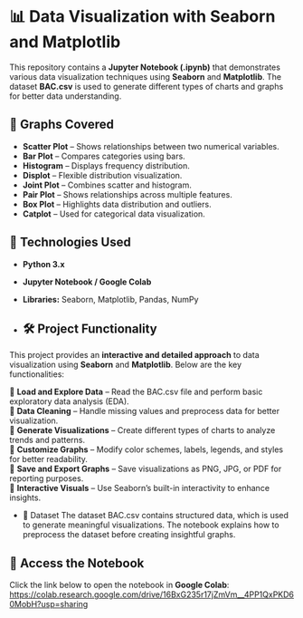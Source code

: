 # 📊 Data Visualization with Seaborn and Matplotlib

This repository contains a **Jupyter Notebook (.ipynb)** that demonstrates various data visualization techniques using **Seaborn** and **Matplotlib**. The dataset **BAC.csv** is used to generate different types of charts and graphs for better data understanding.

## 📌 Graphs Covered
- **Scatter Plot** – Shows relationships between two numerical variables.
- **Bar Plot** – Compares categories using bars.
- **Histogram** – Displays frequency distribution.
- **Displot** – Flexible distribution visualization.
- **Joint Plot** – Combines scatter and histogram.
- **Pair Plot** – Shows relationships across multiple features.
- **Box Plot** – Highlights data distribution and outliers.
- **Catplot** – Used for categorical data visualization.

## 🔧 Technologies Used
- **Python 3.x**
- **Jupyter Notebook / Google Colab**
- **Libraries:** Seaborn, Matplotlib, Pandas, NumPy

- ## 🛠 Project Functionality  
This project provides an **interactive and detailed approach** to data visualization using **Seaborn** and **Matplotlib**. Below are the key functionalities:  

🔹 **Load and Explore Data** – Read the BAC.csv file and perform basic exploratory data analysis (EDA).  
🔹 **Data Cleaning** – Handle missing values and preprocess data for better visualization.  
🔹 **Generate Visualizations** – Create different types of charts to analyze trends and patterns.  
🔹 **Customize Graphs** – Modify color schemes, labels, legends, and styles for better readability.  
🔹 **Save and Export Graphs** – Save visualizations as PNG, JPG, or PDF for reporting purposes.  
🔹 **Interactive Visuals** – Use Seaborn’s built-in interactivity to enhance insights. 

- 📂 Dataset
The dataset BAC.csv contains structured data, which is used to generate meaningful visualizations. The notebook explains how to preprocess the dataset before creating insightful graphs.

## 🚀 Access the Notebook
Click the link below to open the notebook in **Google Colab**:
https://colab.research.google.com/drive/16BxG235r17jZmVm__4PP1QxPKD60MobH?usp=sharing
